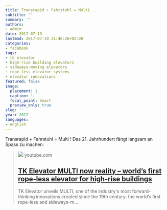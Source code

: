 ```yaml
---
title: Transrapid + Fahrstuhl = Multi ...
subtitle: ''
summary: ''
authors:
- admin
date: 2017-07-19
lastmod: 2017-07-19 21:40:26+02:00
categories:
- facebook
tags:
- tk elevator
- high-rise building elevators
- sideways-moving elevators
- rope-less elevator systems
- elevator innovations
featured: false
image:
  placement: 1
  caption: ''
  focal_point: Smart
  preview_only: true
slug: ''
year: 2017
languages:
- english
---
```


Transrapid + Fahrstuhl = Multi ! Das 21. Jahrhundert fängt langsam an Spass zu machen.
> [![](https://i.ytimg.com/vi/E7QlAsxJP-g/maxresdefault.jpg)](https://www.youtube.com/watch?v=E7QlAsxJP-g)
> youtube.com
> ## [TK Elevator MULTI now reality – world’s first rope-less elevator for high-rise buildings](https://www.youtube.com/watch?v=E7QlAsxJP-g)
>
>TK Elevator unveils MULTI, one of the industry's most forward-thinking innovations created since the 19th century: the world’s first rope-less and sideways-m...